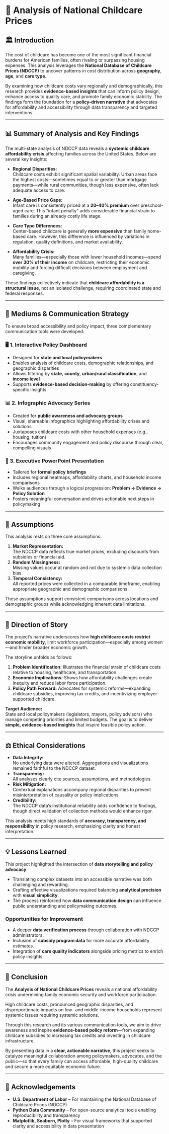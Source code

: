 # 🧒 Analysis of National Childcare Prices

## 🏛️ Introduction  
The cost of childcare has become one of the most significant financial burdens for American families, often rivaling or surpassing housing expenses. This analysis leverages the **National Database of Childcare Prices (NDCCP)** to uncover patterns in cost distribution across **geography**, **age**, and **care type**.  

By examining how childcare costs vary regionally and demographically, this research provides **evidence-based insights** that can inform policy design, enhance access to quality care, and promote family economic stability. The findings form the foundation for a **policy-driven narrative** that advocates for affordability and accessibility through data transparency and targeted interventions.

---

## 📊 Summary of Analysis and Key Findings  

The multi-state analysis of NDCCP data reveals a **systemic childcare affordability crisis** affecting families across the United States. Below are several key insights:

- **Regional Disparities:**  
  Childcare costs exhibit significant spatial variability. Urban areas face the highest costs—sometimes equal to or greater than mortgage payments—while rural communities, though less expensive, often lack adequate access to care.

- **Age-Based Price Gaps:**  
  Infant care is consistently priced at a **20–40% premium** over preschool-aged care. This “infant penalty” adds considerable financial strain to families during an already costly life stage.

- **Care Type Differences:**  
  Center-based childcare is generally **more expensive** than family home-based care. However, this difference is influenced by variations in regulation, quality definitions, and market availability.

- **Affordability Crisis:**  
  Many families—especially those with lower household incomes—spend **over 30% of their income** on childcare, restricting their economic mobility and forcing difficult decisions between employment and caregiving.

These findings collectively indicate that **childcare affordability is a structural issue**, not an isolated challenge, requiring coordinated state and federal responses.

---

## 🧭 Mediums & Communication Strategy  

To ensure broad accessibility and policy impact, three complementary communication tools were developed:

### 🖥️ 1. Interactive Policy Dashboard  
- Designed for **state and local policymakers**  
- Enables analysis of childcare costs, demographic relationships, and geographic disparities  
- Allows filtering by **state**, **county**, **urban/rural classification**, and **income level**  
- Supports **evidence-based decision-making** by offering constituency-specific insights  

### 📊 2. Infographic Advocacy Series  
- Created for **public awareness and advocacy groups**  
- Visual, shareable infographics highlighting affordability crises and solutions  
- Juxtaposes childcare costs with other household expenses (e.g., housing, tuition)  
- Encourages community engagement and policy discourse through clear, compelling visuals  

### 🧾 3. Executive PowerPoint Presentation  
- Tailored for **formal policy briefings**  
- Includes regional heatmaps, affordability charts, and household income comparisons  
- Walks audiences through a logical progression: **Problem → Evidence → Policy Solution**  
- Fosters meaningful conversation and drives actionable next steps in policymaking  

---

## 📐 Assumptions  

This analysis rests on three core assumptions:

1. **Market Representation:**  
   The NDCCP data reflects true market prices, excluding discounts from subsidies or financial aid.  
2. **Random Missingness:**  
   Missing values occur at random and not due to systemic data collection bias.  
3. **Temporal Consistency:**  
   All reported prices were collected in a comparable timeframe, enabling appropriate geographic and demographic comparisons.  

These assumptions support consistent comparisons across locations and demographic groups while acknowledging inherent data limitations.

---

## 🧩 Direction of Story  

The project’s narrative underscores how **high childcare costs restrict economic mobility**, limit workforce participation—especially among women—and hinder broader economic growth.  

The storyline unfolds as follows:  

1. **Problem Identification:** Illustrates the financial strain of childcare costs relative to housing, healthcare, and transportation.  
2. **Economic Implications:** Shows how affordability challenges create inequity and reduce labor force participation.  
3. **Policy Path Forward:** Advocates for systemic reforms—expanding childcare subsidies, improving tax credits, and incentivizing employer-supported childcare.  

**Target Audience:**  
State and local policymakers (legislators, mayors, policy advisors) who manage competing priorities and limited budgets. The goal is to deliver **simple, evidence-based insights** that inspire feasible policy action.

---

## ⚖️ Ethical Considerations  

- **Data Integrity:**  
  No underlying data were altered. Aggregations and visualizations remained faithful to the NDCCP dataset.  
- **Transparency:**  
  All analyses clearly cite sources, assumptions, and methodologies.  
- **Risk Mitigation:**  
  Contextual explanations accompany regional disparities to prevent misinterpretation of causality or policy implications.  
- **Credibility:**  
  The NDCCP data’s institutional reliability adds confidence to findings, though direct validation of collection methods would enhance rigor.  

This analysis meets high standards of **accuracy, transparency, and responsibility** in policy research, emphasizing clarity and honest interpretation.

---

## 💡 Lessons Learned  

This project highlighted the intersection of **data storytelling and policy advocacy**.  
- Translating complex datasets into an accessible narrative was both challenging and rewarding.  
- Crafting effective visualizations required balancing **analytical precision** with **visual simplicity**.  
- The process reinforced how **data communication design** can influence public understanding and policymaking outcomes.  

### Opportunities for Improvement  
- A deeper **data verification process** through collaboration with NDCCP administrators.  
- Inclusion of **subsidy program data** for more accurate affordability estimates.  
- Integration of **care quality indicators** alongside pricing metrics to enrich policy insights.  

---

## 🧾 Conclusion  

The **Analysis of National Childcare Prices** reveals a national affordability crisis undermining family economic security and workforce participation.  

High childcare costs, pronounced geographic disparities, and disproportionate impacts on low- and middle-income households represent systemic issues requiring systemic solutions.  

Through this research and its various communication tools, we aim to drive awareness and inspire **evidence-based policy reform**—from expanding childcare subsidies to increasing tax credits and investing in childcare infrastructure.  

By presenting data in a **clear, actionable narrative**, this project seeks to catalyze meaningful collaboration among policymakers, advocates, and the public—so that every family can access affordable, high-quality childcare and secure a more equitable economic future.

---

## 🙏 Acknowledgements  
- **U.S. Department of Labor** – For maintaining the National Database of Childcare Prices (NDCCP)  
- **Python Data Community** – For open-source analytical tools enabling reproducibility and transparency  
- **Matplotlib, Seaborn, Plotly** – For visual frameworks that supported clarity and accessibility in data presentation  
